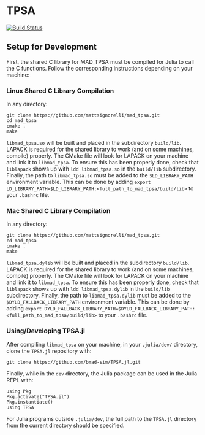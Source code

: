 # TPSA

[![Build Status](https://github.com/bmad-sim/TPSA.jl/actions/workflows/CI.yml/badge.svg?branch=main)](https://github.com/bmad-sim/TPSA.jl/actions/workflows/CI.yml?query=branch%3Amain)
## Setup for Development
First, the shared C library for MAD_TPSA must be compiled for Julia to call the C functions. Follow the corresponding instructions depending on your machine:
### Linux Shared C Library Compilation
In any directory:
```
git clone https://github.com/mattsignorelli/mad_tpsa.git
cd mad_tpsa
cmake .
make
```
```libmad_tpsa.so``` will be built and placed in the subdirectory ```build/lib```. LAPACK is required for the shared library to work (and on some machines, compile) properly. The CMake file will look for LAPACK on your machine and link it to ```libmad_tpsa```. To ensure this has been properly done, check that ```liblapack``` shows up with ```ldd libmad_tpsa.so``` in the ```build/lib``` subdirectory. Finally, the path to ```libmad_tpsa.so``` must be added to the ```$LD_LIBRARY_PATH``` environment variable. This can be done by adding ```export LD_LIBRARY_PATH=$LD_LIBRARY_PATH:<full_path_to_mad_tpsa/build/lib>``` to your ```.bashrc``` file.

### Mac Shared C Library Compilation
In any directory:
```
git clone https://github.com/mattsignorelli/mad_tpsa.git
cd mad_tpsa
cmake .
make
```
```libmad_tpsa.dylib``` will be built and placed in the subdirectory ```build/lib```. LAPACK is required for the shared library to work (and on some machines, compile) properly. The CMake file will look for LAPACK on your machine and link it to ```libmad_tpsa```. To ensure this has been properly done, check that ```liblapack``` shows up with ```ldd libmad_tpsa.dylib``` in the ```build/lib``` subdirectory. Finally, the path to ```libmad_tpsa.dylib``` must be added to the ```$DYLD_FALLBACK_LIBRARY_PATH``` environment variable. This can be done by adding ```export DYLD_FALLBACK_LIBRARY_PATH=$DYLD_FALLBACK_LIBRARY_PATH:<full_path_to_mad_tpsa/build/lib>``` to your ```.bashrc``` file.

### Using/Developing TPSA.jl
After compiling ```libmad_tpsa``` on your machine, in your ```.julia/dev/``` directory, clone the ```TPSA.jl``` repository with:
```
git clone https://github.com/bmad-sim/TPSA.jl.git
```
Finally, while in the ```dev``` directory, the Julia package can be used in the Julia REPL with:
```
using Pkg
Pkg.activate("TPSA.jl")
Pkg.instantiate()
using TPSA
```
For Julia programs outside ```.julia/dev```, the full path to the ```TPSA.jl``` directory from the current directory should be specified. 
